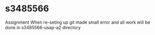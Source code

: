 # s3485566
Assignment
When re-seting up git made small error and all work will be done in s3485566-usap-a2 directory
